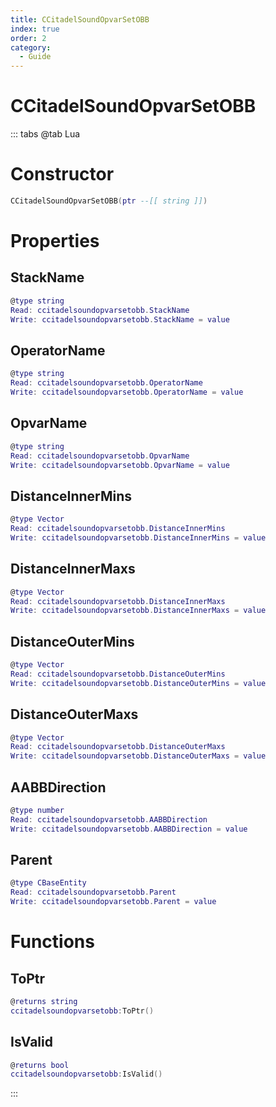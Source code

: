 ```yaml
---
title: CCitadelSoundOpvarSetOBB
index: true
order: 2
category:
  - Guide
---
```


# CCitadelSoundOpvarSetOBB

::: tabs
@tab Lua
# Constructor
```lua
CCitadelSoundOpvarSetOBB(ptr --[[ string ]])
```
# Properties
## StackName 
```lua
@type string
Read: ccitadelsoundopvarsetobb.StackName
Write: ccitadelsoundopvarsetobb.StackName = value
```
## OperatorName 
```lua
@type string
Read: ccitadelsoundopvarsetobb.OperatorName
Write: ccitadelsoundopvarsetobb.OperatorName = value
```
## OpvarName 
```lua
@type string
Read: ccitadelsoundopvarsetobb.OpvarName
Write: ccitadelsoundopvarsetobb.OpvarName = value
```
## DistanceInnerMins 
```lua
@type Vector
Read: ccitadelsoundopvarsetobb.DistanceInnerMins
Write: ccitadelsoundopvarsetobb.DistanceInnerMins = value
```
## DistanceInnerMaxs 
```lua
@type Vector
Read: ccitadelsoundopvarsetobb.DistanceInnerMaxs
Write: ccitadelsoundopvarsetobb.DistanceInnerMaxs = value
```
## DistanceOuterMins 
```lua
@type Vector
Read: ccitadelsoundopvarsetobb.DistanceOuterMins
Write: ccitadelsoundopvarsetobb.DistanceOuterMins = value
```
## DistanceOuterMaxs 
```lua
@type Vector
Read: ccitadelsoundopvarsetobb.DistanceOuterMaxs
Write: ccitadelsoundopvarsetobb.DistanceOuterMaxs = value
```
## AABBDirection 
```lua
@type number
Read: ccitadelsoundopvarsetobb.AABBDirection
Write: ccitadelsoundopvarsetobb.AABBDirection = value
```
## Parent 
```lua
@type CBaseEntity
Read: ccitadelsoundopvarsetobb.Parent
Write: ccitadelsoundopvarsetobb.Parent = value
```
# Functions
## ToPtr
```lua
@returns string
ccitadelsoundopvarsetobb:ToPtr()
```
## IsValid
```lua
@returns bool
ccitadelsoundopvarsetobb:IsValid()
```

:::